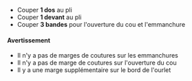 *   Couper **1 dos** au pli
*   Couper **1 devant** au pli
*   Couper **3 bandes** pour l'ouverture du cou et l'emmanchure

<Warning>

#### Avertissement

*   Il n'y a pas de marges de coutures sur les emmanchures
*   Il n'y a pas de marge de coutures sur l'ouverture du cou
*   Il y a une marge supplémentaire sur le bord de l'ourlet

</Warning>
